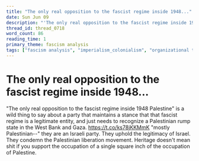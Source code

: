 ```yaml
---
title: "The only real opposition to the fascist regime inside 1948..."
date: Sun Jun 09
description: "'The only real opposition to the fascist regime inside 1948 Palestine' is a wild thing to say about a party that maintains a stance that that fascist regime is..."
thread_id: thread_0718
word_count: 86
reading_time: 1
primary_theme: fascism analysis
tags: ["fascism analysis", "imperialism_colonialism", "organizational theory"]
---
```


# The only real opposition to the fascist regime inside 1948...

"The only real opposition to the fascist regime inside 1948 Palestine" is a wild thing to say about a party that maintains a stance that that fascist regime is a legitimate entity, and just needs to recognize a Palestinian rump state in the West Bank and Gaza. https://t.co/ks78jKKMmK "mostly Palestinian--" they are an Israeli party. They uphold the legitimacy of Israel. They condemn the Palestinian liberation movement. Heritage doesn't mean shit if you support the occupation of a single square inch of the occupation of Palestine.